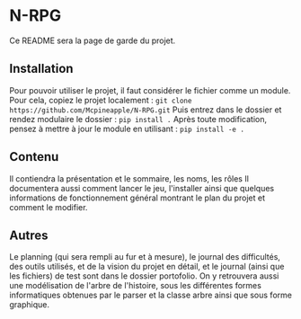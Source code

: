 # N-RPG
Ce README sera la page de garde du projet.

## Installation
Pour pouvoir utiliser le projet, il faut considérer le fichier comme un module.
Pour cela, copiez le projet localement :
`git clone https://github.com/Mcpineapple/N-RPG.git`
Puis entrez dans le dossier et rendez modulaire le dossier :
`pip install .`
Après toute modification, pensez à mettre à jour le module en utilisant :
`pip install -e .`

## Contenu
Il contiendra la présentation et le sommaire, les noms, les rôles
Il documentera aussi comment lancer le jeu, l'installer ainsi que quelques
informations de fonctionnement général montrant le plan du projet et comment le
modifier.
## Autres
Le planning (qui sera rempli au fur et à mesure), le journal des difficultés,
des outils utilisés, et de la vision du projet en détail, et le journal (ainsi
que les fichiers) de test sont dans le dossier portofolio.
On y retrouvera aussi une modélisation de l'arbre de l'histoire, sous les
différentes formes informatiques obtenues par le parser et la classe arbre ainsi
que sous forme graphique.
